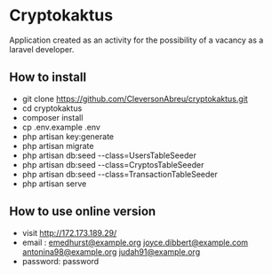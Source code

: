 


# Cryptokaktus 

Application created as an activity for the possibility of a vacancy as a laravel developer.

## How to install

- git clone https://github.com/CleversonAbreu/cryptokaktus.git
- cd cryptokaktus
- composer install 
- cp .env.example .env
- php artisan key:generate
- php artisan migrate
- php artisan db:seed --class=UsersTableSeeder 
- php artisan db:seed --class=CryptosTableSeeder 
- php artisan db:seed --class=TransactionTableSeeder 
- php artisan serve


## How to use online version

- visit http://172.173.189.29/
- email :
emedhurst@example.org
joyce.dibbert@example.com
antonina98@example.org
judah91@example.org
- password: password
